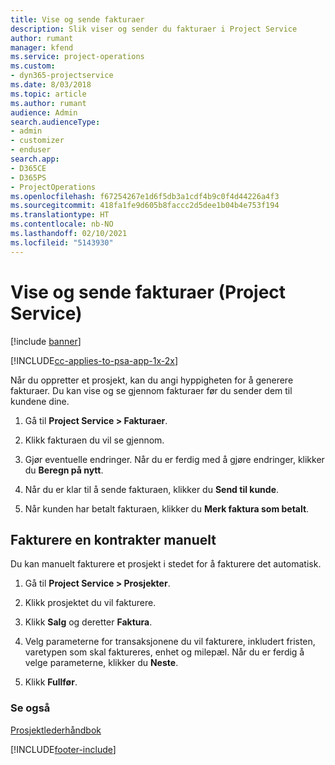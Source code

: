 ```yaml
---
title: Vise og sende fakturaer
description: Slik viser og sender du fakturaer i Project Service
author: rumant
manager: kfend
ms.service: project-operations
ms.custom:
- dyn365-projectservice
ms.date: 8/03/2018
ms.topic: article
ms.author: rumant
audience: Admin
search.audienceType:
- admin
- customizer
- enduser
search.app:
- D365CE
- D365PS
- ProjectOperations
ms.openlocfilehash: f67254267e1d6f5db3a1cdf4b9c0f4d44226a4f3
ms.sourcegitcommit: 418fa1fe9d605b8faccc2d5dee1b04b4e753f194
ms.translationtype: HT
ms.contentlocale: nb-NO
ms.lasthandoff: 02/10/2021
ms.locfileid: "5143930"
---
```

# <a name="view-and-send-invoices-project-service"></a>Vise og sende fakturaer (Project Service)

[!include [banner](../includes/psa-now-project-operations.md)]

[!INCLUDE[cc-applies-to-psa-app-1x-2x](../includes/cc-applies-to-psa-app-1x-2x.md)]

Når du oppretter et prosjekt, kan du angi hyppigheten for å generere fakturaer. Du kan vise og se gjennom fakturaer før du sender dem til kundene dine.  
  
1.  Gå til **Project Service > Fakturaer**.  
  
2.  Klikk fakturaen du vil se gjennom.  
  
3.  Gjør eventuelle endringer. Når du er ferdig med å gjøre endringer, klikker du **Beregn på nytt**.  
  
4.  Når du er klar til å sende fakturaen, klikker du **Send til kunde**.  
  
5.  Når kunden har betalt fakturaen, klikker du **Merk faktura som betalt**.  
  
## <a name="manually-invoice-a-contract"></a>Fakturere en kontrakter manuelt  
 Du kan manuelt fakturere et prosjekt i stedet for å fakturere det automatisk.  
  
1.  Gå til **Project Service > Prosjekter**.  
  
2.  Klikk prosjektet du vil fakturere.  
  
3.  Klikk **Salg** og deretter **Faktura**.  
  
4.  Velg parameterne for transaksjonene du vil fakturere, inkludert fristen, varetypen som skal faktureres, enhet og milepæl. Når du er ferdig å velge parameterne, klikker du **Neste**.  
  
5.  Klikk **Fullfør**.  
  
### <a name="see-also"></a>Se også  
 [Prosjektlederhåndbok](../psa/project-manager-guide.md)


[!INCLUDE[footer-include](../includes/footer-banner.md)]